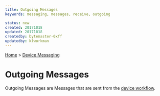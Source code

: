 ```yaml
---
title: Outgoing Messages
keywords: messaging, messages, receive, outgoing

status: new
created: 20171018
updated: 20171018
createdby: bytemaster-0xff
updatedby: klworkman
---
```

[Home](Index.md) > [Device Messaging](../Index.md)

# Outgoing Messages

Outgoing Messages are Messages that are sent from the [device workflow](../Workflows/Index.md).
